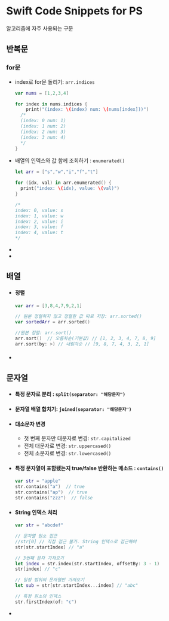 # Swift Code Snippets for PS

알고리즘에 자주 사용되는 구문

## 반복문

### for문

- index로 for문 돌리기: `arr.indices`

  ```swift
  var nums = [1,2,3,4]
  
  for index in nums.indices {
      print("(index: \(index) num: \(nums[index]))")    
    /* 
    (index: 0 num: 1) 
    (index: 1 num: 2)
    (index: 2 num: 3) 
    (index: 3 num: 4) 
    */
  }
  ```

- 배열의 인덱스와 값 함께 조회하기 : `enumerated()`

  ```swift
  let arr = ["s","w","i","f","t"]
  
  for (idx, val) in arr.enumerated() {
    print("index: \(idx), value: \(val)")
  }
  
  /*
  index: 0, value: s
  index: 1, value: w
  index: 2, value: i
  index: 3, value: f
  index: 4, value: t
  */
  ```

- 
- 

## 배열

- #### 정렬

  ```swift
  var arr = [3,8,4,7,9,2,1]
  
  // 원본 정렬하지 않고 정렬한 값 따로 저장: arr.sorted()
  var sortedArr = arr.sorted()
  
  //원본 정렬: arr.sort()
  arr.sort()  // 오름차순(기본값) // [1, 2, 3, 4, 7, 8, 9]
  arr.sort(by: >) // 내림차순 // [9, 8, 7, 4, 3, 2, 1]
  ```

- #### 

## 문자열

- #### 특정 문자로 분리 : `split(separator: "해당문자")`

- #### 문자열 배열 합치기: `joined(separator: "해당문자")`

- #### 대소문자 변경

  - 첫 번째 문자만 대문자로 변경: `str.capitalized`
  - 전체 대문자로 변경: `str.uppercased()`
  - 전체 소문자로 변경: `str.lowercased()`

- #### 특정 문자열이 포함됐는지 true/false 반환하는 메소드 : `contains()`

  ```swift
  var str = "apple"
  str.contains("a")  // true
  str.contains("ap")  // true
  str.contains("zzz")  // false
  ```

- #### String 인덱스 처리

  ```swift
  var str = "abcdef"
  
  // 문자열 원소 접근
  //str[0] // 직접 접근 불가. String 인덱스로 접근해야
  str[str.startIndex] // "a"
  
  // 3번째 문자 가져오기
  let index = str.index(str.startIndex, offsetBy: 3 - 1)
  str[index] // "c"
  
  // 일정 범위의 문자열만 가져오기
  let sub = str[str.startIndex...index] // "abc"
  
  // 특정 원소의 인덱스
  str.firstIndex(of: "c")
  ```

  

- 